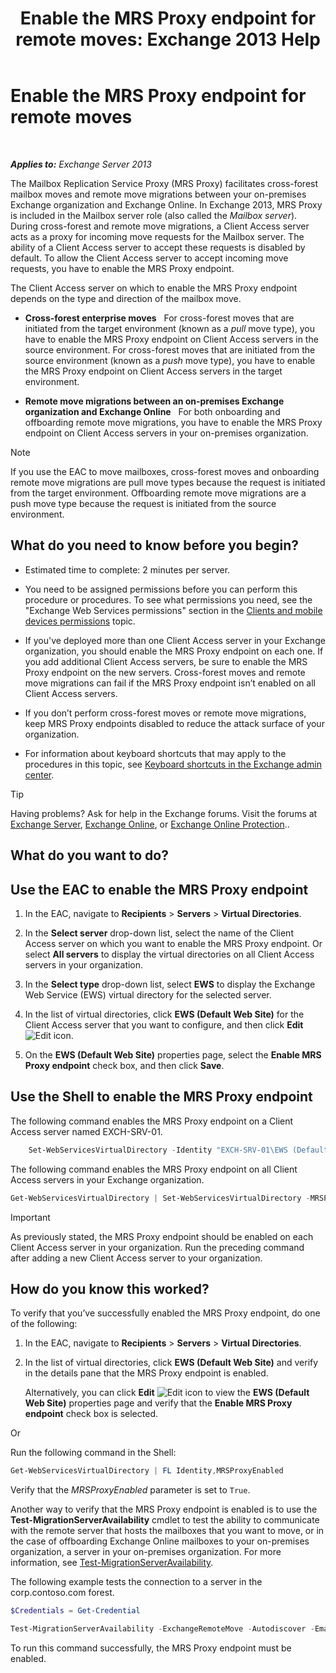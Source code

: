 ﻿---
title: 'Enable the MRS Proxy endpoint for remote moves: Exchange 2013 Help'
TOCTitle: Enable the MRS Proxy endpoint for remote moves
ms:assetid: 9840f712-127e-4c2d-bfe5-1b35cdb2a31b
ms:mtpsurl: https://technet.microsoft.com/en-us/library/Dn155787(v=EXCHG.150)
ms:contentKeyID: 53903965
ms.date: 12/09/2016
mtps_version: v=EXCHG.150
---

# Enable the MRS Proxy endpoint for remote moves

 

_**Applies to:** Exchange Server 2013_


The Mailbox Replication Service Proxy (MRS Proxy) facilitates cross-forest mailbox moves and remote move migrations between your on-premises Exchange organization and Exchange Online. In Exchange 2013, MRS Proxy is included in the Mailbox server role (also called the *Mailbox server*). During cross-forest and remote move migrations, a Client Access server acts as a proxy for incoming move requests for the Mailbox server. The ability of a Client Access server to accept these requests is disabled by default. To allow the Client Access server to accept incoming move requests, you have to enable the MRS Proxy endpoint.

The Client Access server on which to enable the MRS Proxy endpoint depends on the type and direction of the mailbox move.

  - **Cross-forest enterprise moves**   For cross-forest moves that are initiated from the target environment (known as a *pull* move type), you have to enable the MRS Proxy endpoint on Client Access servers in the source environment. For cross-forest moves that are initiated from the source environment (known as a *push* move type), you have to enable the MRS Proxy endpoint on Client Access servers in the target environment.

  - **Remote move migrations between an on-premises Exchange organization and Exchange Online**   For both onboarding and offboarding remote move migrations, you have to enable the MRS Proxy endpoint on Client Access servers in your on-premises organization.


> [!NOTE]
> If you use the EAC to move mailboxes, cross-forest moves and onboarding remote move migrations are pull move types because the request is initiated from the target environment. Offboarding remote move migrations are a push move type because the request is initiated from the source environment.



## What do you need to know before you begin?

  - Estimated time to complete: 2 minutes per server.

  - You need to be assigned permissions before you can perform this procedure or procedures. To see what permissions you need, see the "Exchange Web Services permissions" section in the [Clients and mobile devices permissions](clients-and-mobile-devices-permissions-exchange-2013-help.md) topic.

  - If you've deployed more than one Client Access server in your Exchange organization, you should enable the MRS Proxy endpoint on each one. If you add additional Client Access servers, be sure to enable the MRS Proxy endpoint on the new servers. Cross-forest moves and remote move migrations can fail if the MRS Proxy endpoint isn’t enabled on all Client Access servers.

  - If you don’t perform cross-forest moves or remote move migrations, keep MRS Proxy endpoints disabled to reduce the attack surface of your organization.

  - For information about keyboard shortcuts that may apply to the procedures in this topic, see [Keyboard shortcuts in the Exchange admin center](keyboard-shortcuts-in-the-exchange-admin-center-2013-help.md).


> [!TIP]
> Having problems? Ask for help in the Exchange forums. Visit the forums at <A href="https://go.microsoft.com/fwlink/p/?linkid=60612">Exchange Server</A>, <A href="https://go.microsoft.com/fwlink/p/?linkid=267542">Exchange Online</A>, or <A href="https://go.microsoft.com/fwlink/p/?linkid=285351">Exchange Online Protection</A>..



## What do you want to do?

## Use the EAC to enable the MRS Proxy endpoint

1.  In the EAC, navigate to **Recipients** \> **Servers** \> **Virtual Directories**.

2.  In the **Select server** drop-down list, select the name of the Client Access server on which you want to enable the MRS Proxy endpoint. Or select **All servers** to display the virtual directories on all Client Access servers in your organization.

3.  In the **Select type** drop-down list, select **EWS** to display the Exchange Web Service (EWS) virtual directory for the selected server.

4.  In the list of virtual directories, click **EWS (Default Web Site)** for the Client Access server that you want to configure, and then click **Edit** ![Edit icon](images/JJ218640.6f53ccb2-1f13-4c02-bea0-30690e6ea71d(EXCHG.150).gif "Edit icon").

5.  On the **EWS (Default Web Site)** properties page, select the **Enable MRS Proxy endpoint** check box, and then click **Save**.

## Use the Shell to enable the MRS Proxy endpoint

The following command enables the MRS Proxy endpoint on a Client Access server named EXCH-SRV-01.

```powershell
    Set-WebServicesVirtualDirectory -Identity "EXCH-SRV-01\EWS (Default Web Site)" -MRSProxyEnabled $true
```

The following command enables the MRS Proxy endpoint on all Client Access servers in your Exchange organization.

```powershell
Get-WebServicesVirtualDirectory | Set-WebServicesVirtualDirectory -MRSProxyEnabled $true
```


> [!IMPORTANT]
> As previously stated, the MRS Proxy endpoint should be enabled on each Client Access server in your organization. Run the preceding command after adding a new Client Access server to your organization.



## How do you know this worked?

To verify that you’ve successfully enabled the MRS Proxy endpoint, do one of the following:

1.  In the EAC, navigate to **Recipients** \> **Servers** \> **Virtual Directories**.

2.  In the list of virtual directories, click **EWS (Default Web Site)** and verify in the details pane that the MRS Proxy endpoint is enabled.
    
    Alternatively, you can click **Edit** ![Edit icon](images/JJ218640.6f53ccb2-1f13-4c02-bea0-30690e6ea71d(EXCHG.150).gif "Edit icon") to view the **EWS (Default Web Site)** properties page and verify that the **Enable MRS Proxy endpoint** check box is selected.

Or

Run the following command in the Shell:

```powershell
Get-WebServicesVirtualDirectory | FL Identity,MRSProxyEnabled
```

Verify that the *MRSProxyEnabled* parameter is set to `True`.

Another way to verify that the MRS Proxy endpoint is enabled is to use the **Test-MigrationServerAvailability** cmdlet to test the ability to communicate with the remote server that hosts the mailboxes that you want to move, or in the case of offboarding Exchange Online mailboxes to your on-premises organization, a server in your on-premises organization. For more information, see [Test-MigrationServerAvailability](https://technet.microsoft.com/en-us/library/jj219169\(v=exchg.150\)).

The following example tests the connection to a server in the corp.contoso.com forest.

```powershell
$Credentials = Get-Credential
```

```powershell
Test-MigrationServerAvailability -ExchangeRemoteMove -Autodiscover -EmailAddress administrator@corp.contoso.com -Credentials $Credentials
```

To run this command successfully, the MRS Proxy endpoint must be enabled.


